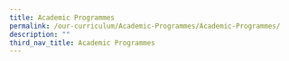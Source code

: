 ```yaml
---
title: Academic Programmes
permalink: /our-curriculum/Academic-Programmes/Academic-Programmes/
description: ""
third_nav_title: Academic Programmes
---
```


